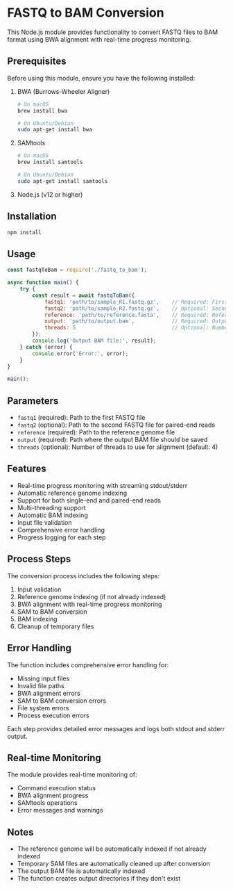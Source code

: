 # FASTQ to BAM Conversion

This Node.js module provides functionality to convert FASTQ files to BAM format using BWA alignment with real-time progress monitoring.

## Prerequisites

Before using this module, ensure you have the following installed:

1. BWA (Burrows-Wheeler Aligner)
   ```bash
   # On macOS
   brew install bwa
   
   # On Ubuntu/Debian
   sudo apt-get install bwa
   ```

2. SAMtools
   ```bash
   # On macOS
   brew install samtools
   
   # On Ubuntu/Debian
   sudo apt-get install samtools
   ```

3. Node.js (v12 or higher)

## Installation

```bash
npm install
```

## Usage

```javascript
const fastqToBam = require('./fastq_to_bam');

async function main() {
    try {
        const result = await fastqToBam({
            fastq1: 'path/to/sample_R1.fastq.gz',    // Required: First FASTQ file
            fastq2: 'path/to/sample_R2.fastq.gz',    // Optional: Second FASTQ file for paired-end reads
            reference: 'path/to/reference.fasta',    // Required: Reference genome file
            output: 'path/to/output.bam',            // Required: Output BAM file path
            threads: 5                               // Optional: Number of threads (default: 4)
        });
        console.log('Output BAM file:', result);
    } catch (error) {
        console.error('Error:', error);
    }
}

main();
```

## Parameters

- `fastq1` (required): Path to the first FASTQ file
- `fastq2` (optional): Path to the second FASTQ file for paired-end reads
- `reference` (required): Path to the reference genome file
- `output` (required): Path where the output BAM file should be saved
- `threads` (optional): Number of threads to use for alignment (default: 4)

## Features

- Real-time progress monitoring with streaming stdout/stderr
- Automatic reference genome indexing
- Support for both single-end and paired-end reads
- Multi-threading support
- Automatic BAM indexing
- Input file validation
- Comprehensive error handling
- Progress logging for each step

## Process Steps

The conversion process includes the following steps:

1. Input validation
2. Reference genome indexing (if not already indexed)
3. BWA alignment with real-time progress monitoring
4. SAM to BAM conversion
5. BAM indexing
6. Cleanup of temporary files

## Error Handling

The function includes comprehensive error handling for:
- Missing input files
- Invalid file paths
- BWA alignment errors
- SAM to BAM conversion errors
- File system errors
- Process execution errors

Each step provides detailed error messages and logs both stdout and stderr output.

## Real-time Monitoring

The module provides real-time monitoring of:
- Command execution status
- BWA alignment progress
- SAMtools operations
- Error messages and warnings

## Notes

- The reference genome will be automatically indexed if not already indexed
- Temporary SAM files are automatically cleaned up after conversion
- The output BAM file is automatically indexed
- The function creates output directories if they don't exist 